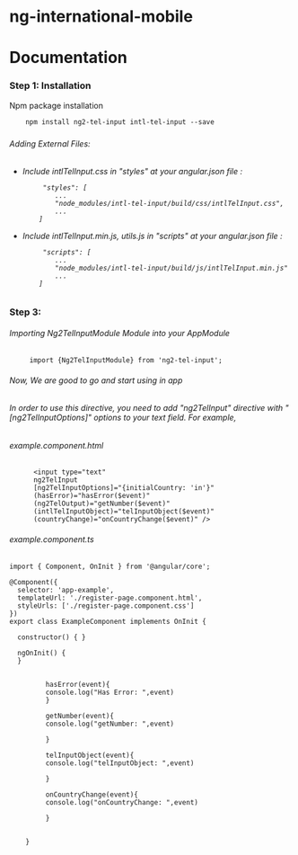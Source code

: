 # ng-international-mobile
 
# Documentation


<h3> Step 1: Installation </h3> 
Npm package installation
  
        npm install ng2-tel-input intl-tel-input --save
        
<h3 Step 2:  </h3>        

<h6>Adding External Files:<h6>

<ul>
  <li>Include intlTelInput.css in "styles" at your angular.json file :</li>
  
         "styles": [
            ...
            "node_modules/intl-tel-input/build/css/intlTelInput.css",
            ...
        ]
  
  <li> Include intlTelInput.min.js, utils.js in "scripts" at your angular.json file :</li>
  
         "scripts": [
            ...
            "node_modules/intl-tel-input/build/js/intlTelInput.min.js"
            ...
        ]  
</ul>


<h3> Step 3: </h3>
<h6>Importing  Ng2TelInputModule Module  into your AppModule </h6>

         import {Ng2TelInputModule} from 'ng2-tel-input';
         
<h6>Now, We are good to go and start using in app</h6>


<h6> In order to use this directive, you need to add "ng2TelInput" directive with "[ng2TelInputOptions]" options to your text field. For example, </h6>
<h6>example.component.html</h6>

          <input type="text"
          ng2TelInput
          [ng2TelInputOptions]="{initialCountry: 'in'}"
          (hasError)="hasError($event)"
          (ng2TelOutput)="getNumber($event)"
          (intlTelInputObject)="telInputObject($event)"
          (countryChange)="onCountryChange($event)" />

<h6>example.component.ts</h6>

    import { Component, OnInit } from '@angular/core';

    @Component({
      selector: 'app-example',
      templateUrl: './register-page.component.html',
      styleUrls: ['./register-page.component.css']
    })
    export class ExampleComponent implements OnInit {

      constructor() { }

      ngOnInit() {
      }
      
      
             hasError(event){
             console.log("Has Error: ",event)
             }
             
             getNumber(event){
             console.log("getNumber: ",event)

             }
           
             telInputObject(event){
             console.log("telInputObject: ",event)

             }
           
             onCountryChange(event){
             console.log("onCountryChange: ",event)

             }
           

        }


